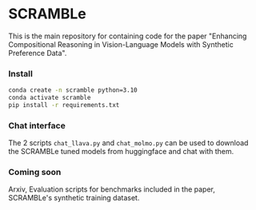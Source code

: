 # SCRAMBLe

This is the main repository for containing code for the paper "Enhancing Compositional Reasoning in Vision-Language Models with Synthetic Preference Data".

### Install

```bash
conda create -n scramble python=3.10
conda activate scramble
pip install -r requirements.txt
```

### Chat interface

The 2 scripts `chat_llava.py` and `chat_molmo.py` can be used to download the SCRAMBLe tuned models from huggingface and chat with them.

### Coming soon

Arxiv, Evaluation scripts for benchmarks included in the paper, SCRAMBLe's synthetic training dataset.